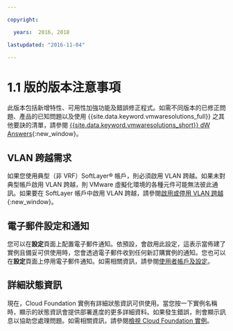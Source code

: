 ```yaml
---

copyright:

  years:  2016, 2018

lastupdated: "2016-11-04"

---
```


# 1.1 版的版本注意事項

此版本包括新增特性、可用性加強功能及錯誤修正程式。如需不同版本的已修正問題、產品的已知問題以及使用 {{site.data.keyword.vmwaresolutions_full}} 之其他要訣的清單，請參閱 [{{site.data.keyword.vmwaresolutions_short}} dW Answers](https://developer.ibm.com/answers/topics/cloudvmw/){:new_window}。

## VLAN 跨越需求

如果您使用典型（非 VRF）SoftLayer® 帳戶，則必須啟用 VLAN 跨越。如果未對典型帳戶啟用 VLAN 跨越，則 VMware 虛擬化環境的各種元件可能無法彼此通訊。如果要在 SoftLayer 帳戶中啟用 VLAN 跨越，請參閱[啟用或停用 VLAN 跨越](../../../infrastructure/vlans/vlan-spanning.html){:new_window}。

## 電子郵件設定和通知

您可以在**設定**頁面上配置電子郵件通知。依預設，會啟用此設定，這表示當佈建了實例且備妥可供使用時，您會透過電子郵件收到任何新訂購實例的通知。您也可以在**設定**頁面上停用電子郵件通知。如需相關資訊，請參閱[使用者帳戶及設定](useraccount.html)。

## 詳細狀態資訊

現在，Cloud Foundation 實例有詳細狀態資訊可供使用。當您按一下實例名稱時，顯示的狀態資訊會提供部署進度的更多詳細資料。如果發生錯誤，則會顯示訊息以協助您處理問題。如需相關資訊，請參閱[檢視 Cloud Foundation 實例](../sddc/sd_viewinginstances.html)。
